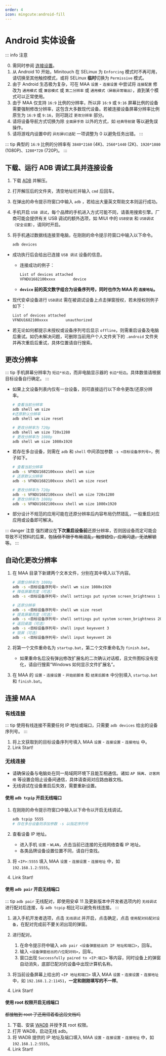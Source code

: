 ```yaml
---
order: 4
icon: mingcute:android-fill
---
```


# Android 实体设备

::: info 注意

0. 需同时参阅 [连接设置](../connection.md)。
1. 从 Android 10 开始，Minitouch 在 SELinux 为 `Enforcing` 模式时不再可用，请切换至其他触控模式，或将 SELinux **临时**切换为 `Permissive` 模式。
2. 由于 Android 生态极为复杂，可在 MAA `设置` - `连接设置` 中尝试将 `连接配置` 修改为 `通用模式` 或 `兼容模式` 或 `第二分辨率` 或 `通用模式（屏蔽异常输出）`，直到某个模式可以正常使用。
3. 由于 MAA 仅支持 `16:9` 比例的分辨率，所以非 `16:9` 或 `9:16` 屏幕比例的设备需要强制修改分辨率，这包含大多数现代设备。若被连接设备屏幕分辨率比例原生为 `16:9` 或 `9:16`，则可跳过 `更改分辨率` 部分。
4. 请将设备导航方式切换为除 `全面屏手势` 以外的方式，如 `经典导航键` 等以避免误操作。
5. 请将游戏内设置中的 `异形屏UI适配` 一项调整为 0 以避免任务出错。
:::

::: tip
典型的 `16:9` 比例的分辨率有 `3840*2160` (4K)、`2560*1440` (2K)、`1920*1080` (1080P)、`1280*720` (720P)。
:::

## 下载、运行 ADB 调试工具并连接设备

1. 下载 [ADB](https://dl.google.com/android/repository/platform-tools-latest-windows.zip) 并解压。
2. 打开解压后的文件夹，清空地址栏并输入 `cmd` 后回车。
3. 在弹出的命令提示符窗口中输入 `adb` ，若给出大量英文帮助文本则运行成功。
4. 手机开启 `USB 调试`，每个品牌的手机进入方式可能不同，请善用搜索引擎。厂商可能会提供有关 USB 调试的额外选项，如 MIUI 中的 `USB安装` 和 `USB调试（安全设置）`，请同时开启。
5. 将手机通过数据线连接至电脑，在刚刚的命令提示符窗口中输入以下命令。

   ```bash
   adb devices
   ```

- 成功执行后会给出已连接 `USB 调试` 设备的信息。

  - 连接成功的例子：

    ```bash
    List of devices attached
    VFNDU1682100xxxx        device
    ```

  - **`device` 前的英文数字组合为设备序列号，同时也作为 MAA 的 `连接地址`。**

- 现代安卓设备进行 `USB调试` 需在被调试设备上点击弹窗授权，若未授权则例子如下：

  ```bash
  List of devices attached
  VFNDU1682100xxxx        unauthorized
  ```

- 若无论如何都提示未授权或设备序列号后显示 `offline`，则需重启设备及电脑后重试。如仍未解决问题，可删除当前用户个人文件夹下的 `.android` 文件夹并再次重启后重试，具体位置请自行搜索。

## 更改分辨率

::: tip
手机屏幕分辨率为 `短边*长边`，而非电脑显示器的 `长边*短边`。具体数值请根据目标设备自行确定。
:::

- 如果上文设备列表内仅有一台设备，则可直接运行以下命令更改/还原分辨率。

  ```bash
  # 查看当前分辨率
  adb shell wm size
  #还原默认分辨率
  adb shell wm size reset

  # 更改分辨率为 720p
  adb shell wm size 720x1280
  # 更改分辨率为 1080p
  adb shell wm size 1080x1920
  ```

- 若存在多台设备，则需在 `adb` 和 `shell` 中间添加参数 `-s <目标设备序列号>`，例子如下。

  ```bash
  # 查看当前分辨率
  adb -s VFNDU1682100xxxx shell wm size
  # 还原默认分辨率
  adb -s VFNDU1682100xxxx shell wm size reset

  # 更改分辨率为 720p
  adb -s VFNDU1682100xxxx shell wm size 720x1280
  # 更改分辨率为 1080p
  adb -s VFNDU1682100xxxx shell wm size 1080x1920
  ```

- 部分设计不规范的应用可能在还原分辨率后内容布局仍然错乱，一般重启对应应用或设备即可解决。

::: danger 注意
强烈建议在**下次重启设备前**还原分辨率，否则因设备而定可能会导致不可预料的后果，~~包括但不限于布局混乱，触控错位，应用闪退，无法解锁等~~。
:::

## 自动化更改分辨率

1. 在 MAA 目录下新建两个文本文件，分别在其中填入以下内容。

   ```bash
   # 调整分辨率为 1080p
   adb -s <目标设备序列号> shell wm size 1080x1920
   # 降低屏幕亮度（可选）
   adb -s <目标设备序列号> shell settings put system screen_brightness 1
   ```

   ```bash
   # 还原分辨率
   adb -s <目标设备序列号> shell wm size reset
   # 提高屏幕亮度（可选）
   adb -s <目标设备序列号> shell settings put system screen_brightness 20
   # 返回桌面（可选）
   adb -s <目标设备序列号> shell input keyevent 3
   # 锁屏（可选）
   adb -s <目标设备序列号> shell input keyevent 26
   ```

2. 将第一个文件重命名为 `startup.bat`，第二个文件重命名为 `finish.bat`。

   - 如果重命名后没有弹出修改扩展名的二次确认对话框，且文件图标没有变化，请自行搜索“Windows 如何显示文件扩展名”。

3. 在 MAA 的 `设置` - `连接设置` - `开始前脚本` 和 `结束后脚本` 中分别填入 `startup.bat` 和 `finish.bat`。

## 连接 MAA

### 有线连接

::: tip
使用有线连接不需要任何 IP 地址或端口，只需要 `adb devices` 给出的设备序列号。
:::

1. 将上文获取到的目标设备序列号填入 MAA `设置` - `连接设置` - `连接地址` 中。
2. Link Start!

### 无线连接

- 请确保设备与电脑处在同一局域网环境下且能互相通信。诸如 `AP 隔离`、`访客网络` 等设置会阻止设备间通信，具体请查阅对应路由器文档。
- 无线调试在设备重启后失效，需要重新设置。

#### 使用 `adb tcpip` 开启无线端口

1. 在刚刚的命令提示符窗口中输入以下命令以开启无线调试。

   ```bash
   adb tcpip 5555
   # 存在多台设备则添加参数 -s 以指定序列号
   ```

2. 查看设备 IP 地址。

   - 进入手机 `设置` - `WLAN`，点击当前已连接的无线网络查看 IP 地址。
   - 各类品牌设备设置位置不同，请自行查找。

3. 将 `<IP>:5555` 填入 MAA `设置` - `连接设置` - `连接地址` 中，如 `192.168.1.2:5555`。
4. Link Start!

#### 使用 `adb pair` 开启无线端口

::: tip
`adb pair` 无线配对，即使用安卓 11 及更新版本中开发者选项内的 `无线调试` 进行配对后连接，与 `adb tcpip` 相比可以避免有线连接。
:::

1. 进入手机开发者选项，点击 `无线调试` 并开启，点击确定，点击 `使用配对码配对设备`，在配对完成前不要关闭出现的弹窗。

2. 进行配对。

   1. 在命令提示符中输入 `adb pair <设备弹窗给出的 IP 地址和端口>`，回车。
   2. 输入 `<设备弹窗给出的六位配对码>`，回车。
   3. 窗口出现 `Successfully paired to <IP:端口>` 等内容，同时设备上的弹窗自动消失，底部已配对的设备中出现计算机名称。

3. 将当前设备屏幕上给出的 `<IP 地址和端口>` 填入 MAA `设置` - `连接设置` - `连接地址` 中，如 `192.168.1.2:11451`，**一定和刚刚填写的不一样**。
4. Link Start!

#### 使用 root 权限开启无线端口

~~都接触到 root 了还用得着看这段文档吗~~

1. 下载、安装 [WADB](https://github.com/RikkaApps/WADB/releases) 并授予其 root 权限。
2. 打开 WADB，启动无线 adb。
3. 将 WADB 提供的 IP 地址及端口填入 MAA `设置` - `连接设置` - `连接地址` 中，如 `192.168.1.2:5555`。
4. Link Start!

